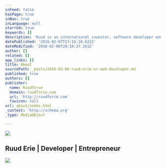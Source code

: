 ```yaml
---
inFeed: false
hasPage: true
inNav: true
inLanguage: null
starred: true
keywords: []
description: 'Ruud is an international investor, software developer and entrepreneur.'
datePublished: '2016-02-07T17:15:10.622Z'
dateModified: '2016-02-06T20:18:37.161Z'
author: []
related: []
app_links: []
title: About
sourcePath: _posts/2016-02-06-ruud-erie-or-web-developer.md
published: true
authors: []
publisher:
  name: Ruudforce
  domain: ruudforce.com
  url: 'http://ruudforce.com'
  favicon: null
url: about/index.html
_context: 'http://schema.org'
_type: MediaObject

---
```

![](https://the-grid-user-content.s3-us-west-2.amazonaws.com/8b89730d-dfdd-445e-a335-b491a2490161.jpg)

<article style=""><h1>Ruud Erie | Developer | Entrepreneur</h1></article>

![](https://the-grid-user-content.s3-us-west-2.amazonaws.com/81d0d10d-8dd4-4ed5-9fa3-6ea577abbb78.jpg)